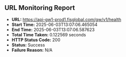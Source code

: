 ## URL Monitoring Report

- **URL:** https://api-gw1-prod1.fisglobal.com/gw/v1/health
- **Start Time:** 2025-06-03T13:07:06.465054
- **End Time:** 2025-06-03T13:07:06.587623
- **Total Time Taken:** 0.122569 seconds
- **HTTP Status Code:** 200
- **Status:** Success
- **Failure Reason:** N/A
